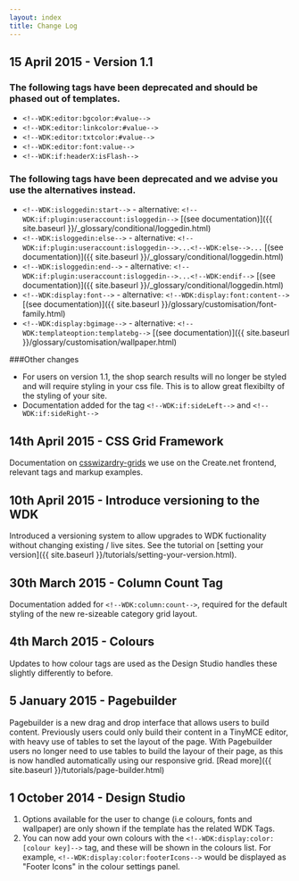 ```yaml
---
layout: index
title: Change Log
---
```


## 15 April 2015 - Version 1.1

### The following tags have been deprecated and should be phased out of templates.

- `<!--WDK:editor:bgcolor:#value-->`
- `<!--WDK:editor:linkcolor:#value-->`
- `<!--WDK:editor:txtcolor:#value-->`
- `<!--WDK:editor:font:value-->`
- `<!--WDK:if:headerX:isFlash-->`

### The following tags have been deprecated and we advise you use the alternatives instead.

- `<!--WDK:isloggedin:start-->` - alternative: `<!--WDK:if:plugin:useraccount:isloggedin-->`  [(see documentation)]({{ site.baseurl }}/_glossary/conditional/loggedin.html)
- `<!--WDK:isloggedin:else-->` - alternative: `<!--WDK:if:plugin:useraccount:isloggedin-->...<!--WDK:else-->...`  [(see documentation)]({{ site.baseurl }}/_glossary/conditional/loggedin.html)
- `<!--WDK:isloggedin:end-->` -  alternative: `<!--WDK:if:plugin:useraccount:isloggedin-->...<!--WDK:endif-->`  [(see documentation)]({{ site.baseurl }}/_glossary/conditional/loggedin.html)
- `<!--WDK:display:font-->` - alternative: `<!--WDK:display:font:content-->` [(see documentation)]({{ site.baseurl }}/glossary/customisation/font-family.html)
- `<!--WDK:display:bgimage-->` - alternative: `<!--WDK:templateoption:templatebg-->` [(see documentation)]({{ site.baseurl }}/glossary/customisation/wallpaper.html)

###Other changes

- For users on version 1.1, the shop search results will no longer be styled and will require styling in your css file. This is to allow great flexibilty of the styling of your site.
- Documentation added for the tag `<!--WDK:if:sideLeft-->` and `<!--WDK:if:sideRight-->`

## 14th April 2015 - CSS Grid Framework
Documentation on [csswizardry-grids](https://github.com/csswizardry/csswizardry-grids) we use on the Create.net frontend, relevant tags and markup examples.

## 10th April 2015 - Introduce versioning to the WDK
Introduced a versioning system to allow upgrades to WDK fuctionality without changing existing / live sites. See the tutorial on [setting your version]({{ site.baseurl }}/tutorials/setting-your-version.html).

## 30th March 2015 - Column Count Tag
Documentation added for `<!--WDK:column:count-->`, required for the default styling of the new re-sizeable category grid layout.

## 4th March 2015 - Colours
Updates to how colour tags are used as the Design Studio handles these slightly differently to before.

## 5 January 2015 - Pagebuilder
Pagebuilder is a new drag and drop interface that allows users to build content. Previously users could only build their content in a TinyMCE editor, with heavy use of tables to set the layout of the page. With Pagebuilder users no longer need to use tables to build the layour of their page, as this is now handled automatically using our responsive grid. 
[Read more]({{ site.baseurl }}/tutorials/page-builder.html)

## 1 October 2014 - Design Studio
1. Options available for the user to change (i.e colours, fonts and wallpaper) are only shown if the template has the related WDK Tags.
2. You can now add your own colours with the `<!--WDK:display:color:[colour key]-->` tag, and these will be shown in the colours list. For example, `<!--WDK:display:color:footerIcons-->` would be displayed as "Footer Icons" in the colour settings panel.
